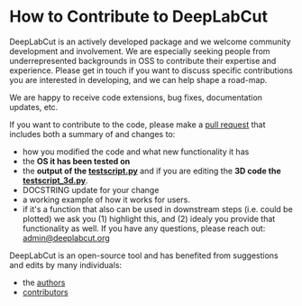 # How to Contribute to DeepLabCut

DeepLabCut is an actively developed package and we welcome community development and involvement. We are especially seeking people from underrepresented backgrounds in OSS to contribute their expertise and experience. Please get in touch if you want to discuss specific contributions you are interested in developing, and we can help shape a road-map.

We are happy to receive code extensions, bug fixes, documentation updates, etc.

If you want to contribute to the code, please make a [pull request](https://github.com/AlexEMG/DeepLabCut/pull/new/) that includes both a summary of and changes to:
- how you modified the code and what new functionality it has 
- the **OS it has been tested on**
- the **output of the [testscript.py](/examples/testscript.py)** and if you are editing the **3D code the [testscript_3d.py](/examples/testscript_3d.py)**.
- DOCSTRING update for your change
- a working example of how it works for users. 
- if it's a function that also can be used in downstream steps (i.e. could be plotted) we ask you (1) highlight this, and (2) idealy you provide that functionality as well. If you have any questions, please reach out: admin@deeplabcut.org 

DeepLabCut is an open-source tool and has benefited from suggestions and edits by many individuals: 
- the [authors](https://github.com/AlexEMG/DeepLabCut/blob/master/AUTHORS)
- [contributors](https://github.com/AlexEMG/DeepLabCut/graphs/contributors) 


